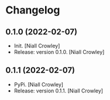 Changelog
=========


0.1.0 (2022-02-07)
------------------
- Init. [Niall Crowley]
- Release: version 0.1.0. [Niall Crowley]

0.1.1 (2022-02-07)
------------------
- PyPi. [Niall Crowley]
- Release: version 0.1.1. [Niall Crowley]


